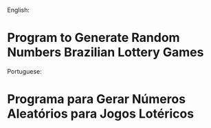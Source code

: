 English: 
# Program to Generate Random Numbers Brazilian Lottery Games

Portuguese: 
# Programa para Gerar Números Aleatórios para Jogos Lotéricos
